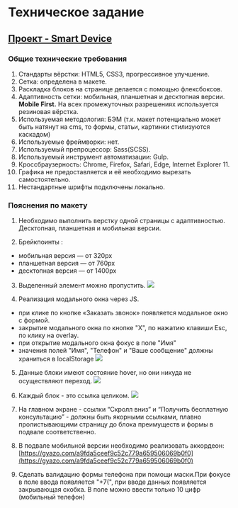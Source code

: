 # Техническое задание
## [Проект - Smart Device](Readme.md)
### Общие технические требования
1. Стандарты вёрстки: HTML5, CSS3, прогрессивное улучшение.
2. Сетка: определена в макете.
3. Раскладка блоков на странице делается с помощью флексбоксов.
4. Адаптивность сетки: мобильная, планшетная и десктопная версии. **Mobile First.** На всех промежуточных разрешениях используется резиновая вёрстка. 
5. Используемая методология: БЭМ (т.к. макет потенциально может быть натянут на cms, то формы, статьи, картинки стилизуются каскадом)
6. Используемые фреймворки: нет.
7. Используемый препроцессор: Sass(SCSS).
8. Используемый инструмент автоматизации: Gulp.
9. Кроссбраузерность: Chrome, Firefox, Safari, Edge, Internet Explorer 11.
10. Графика не предоставляется и её необходимо вырезать самостоятельно.
11. Нестандартные шрифты подключены локально.

### Пояснения по макету
1. Необходимо выполнить верстку одной страницы с адаптивностью. Десктопная, планшетная и мобильная версии.

2. Брейкпоинты : 
  - мобильная версия — от 320px
  - планшетная версия — от 760px
  - десктопная версия — от 1400px

3. Выделенный элемент можно пропустить.
  ![](https://www.notion.so/image/https%3A%2F%2Fs3-us-west-2.amazonaws.com%2Fsecure.notion-static.com%2F20e2c816-9772-49b2-9173-f4b5a4685ecf%2FHeader.png?table=block&id=4e58b02e-efe7-449f-9eb2-d6192b2ca165&width=2600&cache=v2)

4. Реализация модального окна через JS.
  - при клике по кнопке «Заказать звонок» появляется модальное окно с формой.
  - закрытие модального окна по кнопке "Х",  по нажатию клавиши Esc, по клику на overlay.
  - при открытие модального окна фокус в поле "Имя"
  - значения полей "Имя", "Телефон" и "Ваше сообщение" должны храниться в localStorage
  ![](https://www.notion.so/image/https%3A%2F%2Fs3-us-west-2.amazonaws.com%2Fsecure.notion-static.com%2Ffe355372-d135-4967-aa4e-488e7215f73e%2FPopup.png?table=block&id=6d9e6272-4d07-4694-8742-3e5bd6e23bbb&width=2590&cache=v2)

5. Данные блоки имеют состояние hover, но они никуда не осуществляют переход.
  ![](https://www.notion.so/image/https%3A%2F%2Fs3-us-west-2.amazonaws.com%2Fsecure.notion-static.com%2F279e8939-b0c1-402c-ae68-d38fd578b620%2FHover.png?table=block&id=6d64b1ba-3a4b-4711-8992-4afe6e8c3299&width=2610&cache=v2)

6. Каждый блок - это ссылка целиком.
  ![](https://www.notion.so/image/https%3A%2F%2Fs3-us-west-2.amazonaws.com%2Fsecure.notion-static.com%2Fcc8753b7-ec2f-4986-a806-f457edca6e94%2FLink.png?table=block&id=0306761c-576c-4db3-a465-1bf33c2dd64f&width=2610&cache=v2)

7. На главном экране - ссылки “Скролл вниз” и “Получить бесплатную консультацию” - должны быть якорными ссылками, плавно пролистывающими страницу до блока преимуществ и формы в подвале соответственно.

8. В подвале мобильной версии необходимо реализовать аккордеон:
[https://gyazo.com/a9fda5ceef9c52c779a659506069b0f0](https://gyazo.com/a9fda5ceef9c52c779a659506069b0f0)

9. Сделать валидацию формы телефона при помощи маски.При фокусе в поле ввода появляется "+7(", при вводе данных появляется закрывающая скобка. В поле можно ввести только 10 цифр (мобильный телефон)
